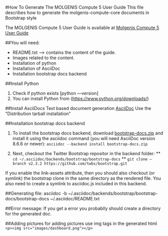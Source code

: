#How To Generate The MOLGENIS Compute 5 User Guide
This file describes how to generate the molgenis-compute-core documents in Bootstrap style

The MOLGENIS Compute 5 User Guide is available at <a href="https://rawgit.com/molgenis/molgenis-compute/master/molgenis-compute-core/README.html"> Molgenis Compute 5 User Guide</a>

##You will need:
* README.txt --> contains the content of the guide.
* Images related to the content.
* Installation of python
* Installation of AsciiDoc
* Installation bootstrap docs backend

##Install Python
1. Check if python exists [python —version]
2. You can install Python from (https://www.python.org/downloads/)

##Install AsciiDocs
Text based document generation <a href=http://www.methods.co.nz/asciidoc/INSTALL.html />AsciiDoc</a>
Use the "Distribution tarball installation"

##Installation bootstrap docs backend
1. To install the bootstrap docs backend, download <a href="https://github.com/downloads/mojavelinux/asciidoc-bootstrap-docs-backend/bootstrap-docs.zip" />bootstrap-docs.zip</a> and install it using the asciidoc command (you will need AsciiDoc version 8.6.6 or newer):
```asciidoc --backend install bootstrap-docs.zip```

2. Next, checkout the Twitter Bootstrap repositor in the backend folder:
** ```cd ~/.asciidoc/backends/bootstrap/bootstrap-docs```
** ```git clone —branch v2.3.2 https://github.com/twbs/bootstrap.git```

If you enable the link-assets attribute, then you should also checkout (or symlink) the bootstrap clone in the same directory as the rendered file. You also need to create a symlink to asciidoc.js included in this backend.

##Generating file:
asciidoc -b ~/.asciidoc/backends/bootstrap/bootstrap-docs/bootstrap-docs ~/.asciidoc/README.txt

##Error message: 
If you get a error you probablly should create a directory for the generated doc.

##Adding pictures
for adding pictures use img tags in the generated html
```<p><img src="images/dashboard.png"></p>```
